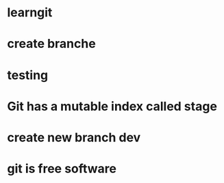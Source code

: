 # learngit
# create branche
# testing
# Git has a mutable index called stage
# create new branch dev
# git is free software
